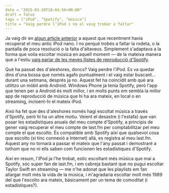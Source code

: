 ```yaml
---
date = "2015-03-20T18:04:56+00:00"
draft = false
tags = ["iPod", "Spotify", "música"]
title = "Vaig perdre l’iPod i no el vaig trobar a faltar"
---
```

Ja vaig dir en [algun article anterior](http://enricllonch.com/post/98412021314/ipod-soc-jo-no-tu) a aquest que recentment havia recuperat el meu antic iPod nano. I no perquè trobés a faltar la rodeta, o la pantalla de poca resolució o la falta d'altaveus. Simplement s'adaptava a la forma que volia escoltar música en aquell moment — de la mateixa manera que a l'estiu [vaig parlar de les meves llistes de reproducció d'Spotify](http://enricllonch.com/post/93973856861/spotify-es-deu). 

<!-- more -->

Què ha passat des d'aleshores, doncs? Vaig perdre l'iPod. Es va quedar dins d'una bossa que només agafo puntualment i el vaig estar buscant... durant una setmana, després ja no. Aquest fet ha coincidit amb què ara utilitzo un mòbil amb Android. Windows Phone ja tenia Spotify, però l'app que tenen per a Android és molt millor, i en molts punts em sembla la millor app de reproducció de música que hi ha ara mateix, en local o en streaming, incloent-hi el mateix iPod. 

Això ha fet que des d'aleshores només hagi escoltat música a través d'Spotify, però hi ha un altre motiu. Veient el desastre (i l'estafa) que van posar les estadístiques anuals del meu compte d'Spotify, a principis de gener vaig recuperar el meu compte de last.fm per comptabilitzar pel meu compte el que escolto. És compatible amb Spotify així que qualsevol cosa que escolto (si tinc connexió a Internet) allà, es registra al meu last.fm. Aquest any no tornarà a passar el mateix que l'any passat i demostraré a tothom que no ni ells saben com funcionen les estadístiques d'Spotify. 

Així en resum, l'iPod ja l'he trobat, estic escoltant més música que mai a Spotify, sóc super fan de last.fm, i em cabreja bastant que no pugui escoltar Taylor Swift en streaming — me n'he adonat que les playlists em fan allargar molt més la vida de la música, i m'agradaria escoltar molt més 1989 del que l'escolto ara mateix, bàsicament per un tema de comoditat (i estadístiques?). 